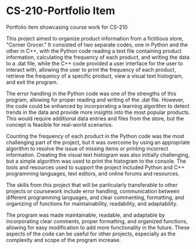 # CS-210-Portfolio Item
Portfolio item showcasing course work for CS-210

This project aimed to organize product information from a fictitious store, "Corner Grocer." It consisted of two separate codes, one in Python and the other in C++, with the Python code reading a text file containing product information, calculating the frequency of each product, and writing the data to a .dat file, while the C++ code provided a user interface for the user to interact with, allowing the user to print the frequency of each product, retrieve the frequency of a specific product, view a visual text histogram, and exit the program.

The error handling in the Python code was one of the strengths of this program, allowing for proper reading and writing of the .dat file. However, the code could be enhanced by incorporating a learning algorithm to detect trends in the data and provide more insights into the most popular products. This would require additional data entries and files from the store, but the concept is feasible for real-world scenarios.

Counting the frequency of each product in the Python code was the most challenging part of the project, but it was overcome by using an appropriate algorithm to resolve the issue of missing items or printing incorrect information. Creating the visual text histogram was also initially challenging, but a simple algorithm was used to print the histogram to the console. The tools and resources used to support the project included Python and C++ programming languages, text editors, and online forums and resources.

The skills from this project that will be particularly transferable to other projects or coursework include error handling, communication between different programming languages, and clear commenting, formatting, and organizing of functions for maintainability, readability, and adaptability.

The program was made maintainable, readable, and adaptable by incorporating clear comments, proper formatting, and organized functions, allowing for easy modification to add more functionality in the future. These aspects of the code can be useful for other projects, especially as the complexity and scope of the program increase.
